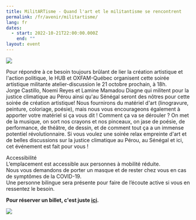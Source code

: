```yaml
---
title: MilitARTisme - Quand l'art et le militantisme se rencontrent
permalink: /fr/avenir/militartisme/
lang: fr
dates:
  - start: 2022-10-21T22:00:00.000Z
    end: ""
layout: event
---
```

![](/media/210822_600x200.png)

Pour répondre à ce besoin toujours brûlant de lier la création artistique et l'action politique, le HUB et OXFAM-Québec organisent cette soirée artistique militante atelier-discussion le 21 octobre prochain, à 18h.\
Jorge Castillo, Noemi Reyes et Lamine Mamadou Diagne qui militent pour la justice climatique au Pérou ainsi qu'au Sénégal seront des nôtres pour cette soirée de création artistique! Nous fournirons du matériel d'art (linogravure, peinture, coloriage, poésie), mais nous vous encourageons également à apporter votre matériel si ça vous dit ! Comment ça va se dérouler ? On met de la musique, on sort nos crayons et nos pinceaux, on jase de poésie, de performance, de théâtre, de dessin, et de comment tout ça a un immense potentiel révolutionnaire. Si vous voulez une soirée relax empreinte d'art et de belles discussions sur la justice climatique au Pérou, au Sénégal et ici, cet événement est fait pour vous !

Accessibilité\
L’emplacement est accessible aux personnes à mobilité réduite.\
Nous vous demandons de porter un masque et de rester chez vous en cas de symptômes de la COVID-19.\
Une personne bilingue sera présente pour faire de l’écoute active si vous en ressentez le besoin.

**P﻿our réserver un billet, c'est juste [ici](https://lepointdevente.com/billets/8lx221021001).**

![](/media/hub_scf.png)